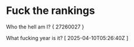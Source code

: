 # Fuck the rankings

Who the hell am I?
{ 27260027 }

What fucking year is it?
[ 2025-04-10T05:26:40Z ]
